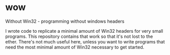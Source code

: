 # wow
Without Win32 - programming without windows headers

I wrote code to replicate a minimal amount of Win32 headers for very small programs.  This repository contains that work so that it's not lost to the ether.  There's not much useful here, unless you want to write programs that need the most minimal amount of Win32 necessary to get started.
